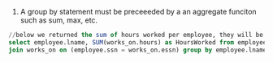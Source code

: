 1. A group by statement must be preceeeded by a an aggregate funciton such as sum, max, etc.
```sql
//below we returned the sum of hours worked per employee, they will be grouped by their last name.
select employee.lname, SUM(works_on.hours) as HoursWorked from employee 
join works_on on (employee.ssn = works_on.essn) group by employee.lname;
```

